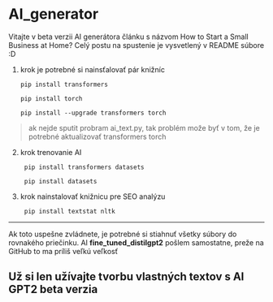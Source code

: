# AI_generator
Vitajte v beta verzii AI generátora článku s názvom How to Start a Small Business at Home? Celý postu na spustenie je vysvetlený v README súbore :D

 1. krok je potrebné si nainsťalovať pár knižníc 

       
        pip install transformers
        
        pip install torch
        
        pip install --upgrade transformers torch
        

> ak nejde sputit probram ai_text.py, tak problém može byť v tom, že je potrebné aktualizovať transformers torch 


        
2. krok trenovanie AI

        pip install transformers datasets
        
        pip install datasets



3. krok nainstalovať knižnicu pre SEO analýzu

        pip install textstat nltk

-------

Ak toto uspešne zvládnete, je potrebné si stiahnuť všetky súbory do rovnakého priečinku. AI **fine_tuned_distilgpt2** pošlem samostatne, preže na GitHub to ma príliš veľkú veľkosť

Už si len užívajte tvorbu vlastných textov s AI GPT2 beta verzia
-----
